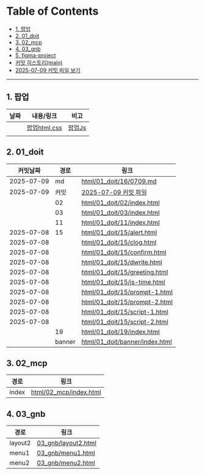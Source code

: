 # Table of Contents <!-- omit in toc -->
- [1. 팝업](#1-팝업)
- [2. 01_doit](#2-01_doit)
- [3. 02_mcp](#3-02_mcp)
- [4. 03_gnb](#4-03_gnb)
- [5. figma-project](https://github.com/qwerewqwerew/figmaTohtml.git)
- [커밋 히스토리(main)](https://github.com/qwerewqwerew/mbc/commits/main)
- [2025-07-09 커밋 파일 보기](https://github.com/qwerewqwerew/mbc/commit/959a736e69cdcbf1b59489203dbcb33afe9c86b9)


---
## 1. 팝업
| 날짜 | 내용/링크                           | 비고                          |
| ---- | ----------------------------------- | ----------------------------- |
|      | [팝업html,css](03_gnb/layout2.html) | [팝업Js](03_gnb\script\js.js) |
|      |                                     |                               |

## 2. 01_doit
| 커밋날짜   | 경로   | 링크                                                             |
| ---------- | ------ | ---------------------------------------------------------------- |
| 2025-07-09 | md     | [html/01_doit/16/0709.md](html/01_doit/16/0709.md)               |
| 2025-07-09 | 커밋   | [2025-07-09 커밋 파일](https://github.com/qwerewqwerew/mbc/commit/959a736e69cdcbf1b59489203dbcb33afe9c86b9) |
|            | 02     | [html/01_doit/02/index.html](html/01_doit/02/index.html)         |
|            | 03     | [html/01_doit/03/index.html](html/01_doit/03/index.html)         |
|            | 11     | [html/01_doit/11/index.html](html/01_doit/11/index.html)         |
| 2025-07-08 | 15     | [html/01_doit/15/alert.html](html/01_doit/15/alert.html)         |
| 2025-07-08 |        | [html/01_doit/15/clog.html](html/01_doit/15/clog.html)           |
| 2025-07-08 |        | [html/01_doit/15/confirm.html](html/01_doit/15/confirm.html)     |
| 2025-07-08 |        | [html/01_doit/15/dwrite.html](html/01_doit/15/dwrite.html)       |
| 2025-07-08 |        | [html/01_doit/15/greeting.html](html/01_doit/15/greeting.html)   |
| 2025-07-08 |        | [html/01_doit/15/js-time.html](html/01_doit/15/js-time.html)     |
| 2025-07-08 |        | [html/01_doit/15/prompt-1.html](html/01_doit/15/prompt-1.html)   |
| 2025-07-08 |        | [html/01_doit/15/prompt-2.html](html/01_doit/15/prompt-2.html)   |
| 2025-07-08 |        | [html/01_doit/15/script-1.html](html/01_doit/15/script-1.html)   |
| 2025-07-08 |        | [html/01_doit/15/script-2.html](html/01_doit/15/script-2.html)   |
|            | 19     | [html/01_doit/19/index.html](html/01_doit/19/index.html)         |
|            | banner | [html/01_doit/banner/index.html](html/01_doit/banner/index.html) |

## 3. 02_mcp
| 경로  | 링크                                             |
| ----- | ------------------------------------------------ |
| index | [html/02_mcp/index.html](html/02_mcp/index.html) |

## 4. 03_gnb
| 경로    | 링크                                       |
| ------- | ------------------------------------------ |
| layout2 | [03_gnb/layout2.html](03_gnb/layout2.html) |
| menu1   | [03_gnb/menu1.html](03_gnb/menu1.html)     |
| menu2   | [03_gnb/menu2.html](03_gnb/menu2.html)     |
